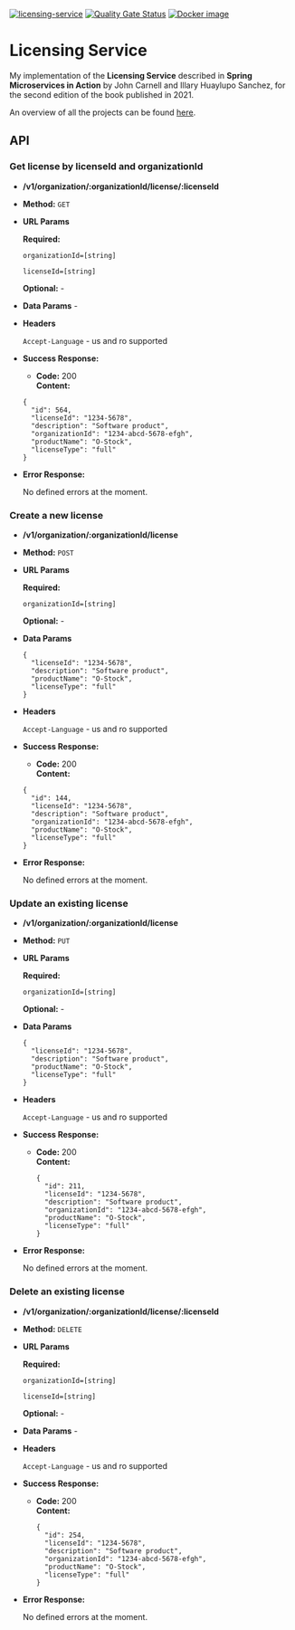 [![licensing-service](https://github.com/mariamihai/sma-2nd-ed-overview/actions/workflows/licensing-service.yaml/badge.svg)](https://github.com/mariamihai/sma-2nd-ed-overview/actions/workflows/licensing-service.yaml) [![Quality Gate Status](https://sonarcloud.io/api/project_badges/measure?project=sma-licensing-service&metric=alert_status)](https://sonarcloud.io/summary/new_code?id=sma-licensing-service) [![Docker image](https://badgen.net/badge/icon/docker?icon=docker&label=licensing-service)](https://hub.docker.com/r/mariamihai/sma2-licensing-service)

# Licensing Service

My implementation of the **Licensing Service** described in **Spring Microservices in Action** by John Carnell and Illary Huaylupo Sanchez, for the
second edition of the book published in 2021.

An overview of all the projects can be found [here](../../..).

## API

### Get license by licenseId and organizationId

* **/v1/organization/:organizationId/license/:licenseId**

* **Method:** `GET`

* **URL Params**

   **Required:**

   `organizationId=[string]`

   `licenseId=[string]`

   **Optional:** - 

* **Data Params** - 

* **Headers**

  `Accept-Language` - us and ro supported

* **Success Response:**
    * **Code:** 200 <br />
      **Content:**
    ```
    {
      "id": 564,
      "licenseId": "1234-5678",
      "description": "Software product",
      "organizationId": "1234-abcd-5678-efgh",
      "productName": "O-Stock",
      "licenseType": "full"
    }
    ```

* **Error Response:**

    No defined errors at the moment.

### Create a new license

* **/v1/organization/:organizationId/license**

* **Method:** `POST`

* **URL Params**

  **Required:**

  `organizationId=[string]`

  **Optional:** -

* **Data Params** 
  ```
  {
    "licenseId": "1234-5678",
    "description": "Software product",
    "productName": "O-Stock",
    "licenseType": "full"
  }
  ```

* **Headers**

  `Accept-Language` - us and ro supported

* **Success Response:**
    * **Code:** 200 <br />
      **Content:**
    ```
    {
      "id": 144,
      "licenseId": "1234-5678",
      "description": "Software product",
      "organizationId": "1234-abcd-5678-efgh",
      "productName": "O-Stock",
      "licenseType": "full"
    }
    ```

* **Error Response:**

  No defined errors at the moment.

### Update an existing license

* **/v1/organization/:organizationId/license**

* **Method:** `PUT`

* **URL Params**

  **Required:**

  `organizationId=[string]`

  **Optional:** -

* **Data Params**
  ```
  {
    "licenseId": "1234-5678",
    "description": "Software product",
    "productName": "O-Stock",
    "licenseType": "full"
  }
  ```

* **Headers**

  `Accept-Language` - us and ro supported

* **Success Response:**
  * **Code:** 200 <br />
    **Content:**
    ```
    {
      "id": 211,
      "licenseId": "1234-5678",
      "description": "Software product",
      "organizationId": "1234-abcd-5678-efgh",
      "productName": "O-Stock",
      "licenseType": "full"
    }
    ```

* **Error Response:**

  No defined errors at the moment.

### Delete an existing license

* **/v1/organization/:organizationId/license/:licenseId**

* **Method:** `DELETE`

* **URL Params**

  **Required:**

  `organizationId=[string]`

  `licenseId=[string]`

  **Optional:** -

* **Data Params** -

* **Headers**

  `Accept-Language` - us and ro supported

* **Success Response:**
  * **Code:** 200 <br />
    **Content:**
    ```
    {
      "id": 254,
      "licenseId": "1234-5678",
      "description": "Software product",
      "organizationId": "1234-abcd-5678-efgh",
      "productName": "O-Stock",
      "licenseType": "full"
    }
    ```

* **Error Response:**

  No defined errors at the moment.

